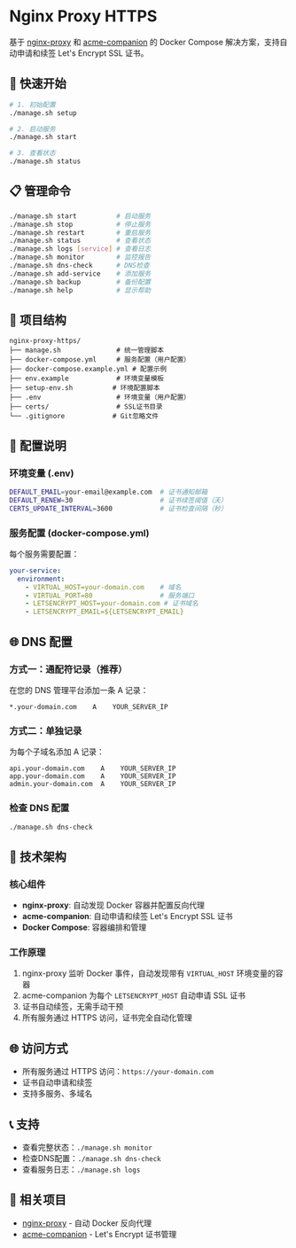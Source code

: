 # Nginx Proxy HTTPS

基于 [nginx-proxy](https://github.com/nginx-proxy/nginx-proxy) 和 [acme-companion](https://github.com/nginx-proxy/acme-companion) 的 Docker Compose 解决方案，支持自动申请和续签 Let's Encrypt SSL 证书。

## 🚀 快速开始

```bash
# 1. 初始配置
./manage.sh setup

# 2. 启动服务
./manage.sh start

# 3. 查看状态
./manage.sh status
```

## 📋 管理命令

```bash
./manage.sh start          # 启动服务
./manage.sh stop           # 停止服务
./manage.sh restart        # 重启服务
./manage.sh status         # 查看状态
./manage.sh logs [service] # 查看日志
./manage.sh monitor        # 监控报告
./manage.sh dns-check      # DNS检查
./manage.sh add-service    # 添加服务
./manage.sh backup         # 备份配置
./manage.sh help           # 显示帮助
```

## 📁 项目结构

```
nginx-proxy-https/
├── manage.sh              # 统一管理脚本
├── docker-compose.yml     # 服务配置（用户配置）
├── docker-compose.example.yml # 配置示例
├── env.example            # 环境变量模板
├── setup-env.sh          # 环境配置脚本
├── .env                   # 环境变量（用户配置）
├── certs/                 # SSL证书目录
└── .gitignore            # Git忽略文件
```

## 🔧 配置说明

### 环境变量 (.env)
```bash
DEFAULT_EMAIL=your-email@example.com  # 证书通知邮箱
DEFAULT_RENEW=30                      # 证书续签阈值（天）
CERTS_UPDATE_INTERVAL=3600            # 证书检查间隔（秒）
```

### 服务配置 (docker-compose.yml)
每个服务需要配置：
```yaml
your-service:
  environment:
    - VIRTUAL_HOST=your-domain.com    # 域名
    - VIRTUAL_PORT=80                 # 服务端口
    - LETSENCRYPT_HOST=your-domain.com # 证书域名
    - LETSENCRYPT_EMAIL=${LETSENCRYPT_EMAIL}
```

## 🌐 DNS 配置

### 方式一：通配符记录（推荐）
在您的 DNS 管理平台添加一条 A 记录：
```
*.your-domain.com    A    YOUR_SERVER_IP
```

### 方式二：单独记录
为每个子域名添加 A 记录：
```
api.your-domain.com    A    YOUR_SERVER_IP
app.your-domain.com    A    YOUR_SERVER_IP
admin.your-domain.com  A    YOUR_SERVER_IP
```

### 检查 DNS 配置
```bash
./manage.sh dns-check
```

## 🔧 技术架构

### 核心组件
- **nginx-proxy**: 自动发现 Docker 容器并配置反向代理
- **acme-companion**: 自动申请和续签 Let's Encrypt SSL 证书
- **Docker Compose**: 容器编排和管理

### 工作原理
1. nginx-proxy 监听 Docker 事件，自动发现带有 `VIRTUAL_HOST` 环境变量的容器
2. acme-companion 为每个 `LETSENCRYPT_HOST` 自动申请 SSL 证书
3. 证书自动续签，无需手动干预
4. 所有服务通过 HTTPS 访问，证书完全自动化管理

## 🌐 访问方式

- 所有服务通过 HTTPS 访问：`https://your-domain.com`
- 证书自动申请和续签
- 支持多服务、多域名

## 📞 支持

- 查看完整状态：`./manage.sh monitor`
- 检查DNS配置：`./manage.sh dns-check`
- 查看服务日志：`./manage.sh logs`

## 🔗 相关项目

- [nginx-proxy](https://github.com/nginx-proxy/nginx-proxy) - 自动 Docker 反向代理
- [acme-companion](https://github.com/nginx-proxy/acme-companion) - Let's Encrypt 证书管理 